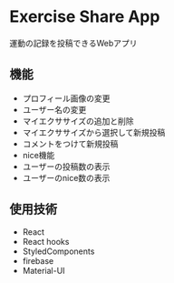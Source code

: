 # Exercise Share App

運動の記録を投稿できるWebアプリ

## 機能

* プロフィール画像の変更
* ユーザー名の変更
* マイエクササイズの追加と削除
* マイエクササイズから選択して新規投稿
* コメントをつけて新規投稿
* nice機能
* ユーザーの投稿数の表示
* ユーザーのnice数の表示

## 使用技術

* React
* React hooks
* StyledComponents
* firebase
* Material-UI
